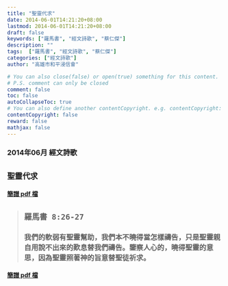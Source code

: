 ```yaml
---
title: "聖靈代求"
date: 2014-06-01T14:21:20+08:00
lastmod: 2014-06-01T14:21:20+08:00
draft: false
keywords: ["羅馬書", "經文詩歌", "蔡仁傑"]
description: ""
tags:  ["羅馬書", "經文詩歌", "蔡仁傑"]
categories: ["經文詩歌"]
author: "高雄市和平浸信會"

# You can also close(false) or open(true) something for this content.
# P.S. comment can only be closed
comment: false
toc: false
autoCollapseToc: true
# You can also define another contentCopyright. e.g. contentCopyright: "This is another copyright."
contentCopyright: false
reward: false
mathjax: false
---
```


### 2014年06月 經文詩歌

## `聖靈代求`

#### [簡譜 pdf 檔](/pdf-h/h201406.pdf "聖靈代求")

> ## `羅馬書 8:26-27`
> 
> ### 我們的軟弱有聖靈幫助，我們本不曉得當怎樣禱告，只是聖靈親自用說不出來的歎息替我們禱告。鑒察人心的，曉得聖靈的意思，因為聖靈照著神的旨意替聖徒祈求。

#### [簡譜 pdf 檔](/pdf-h/h201406.pdf "聖靈代求")